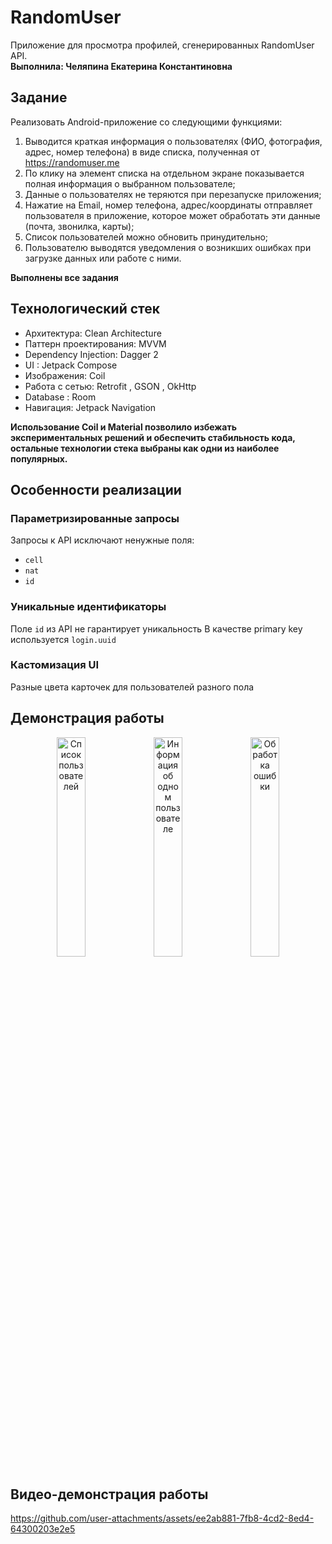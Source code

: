 # RandomUser
Приложение для просмотра профилей, сгенерированных RandomUser API. </br>
**Выполнила: Челяпина Екатерина Константиновна**

## Задание
Реализовать Android-приложение со следующими функциями: 
1) Выводится краткая информация о пользователях (ФИО, фотография, адрес, номер телефона) в виде списка, полученная от https://randomuser.me
2) По клику на элемент списка на отдельном экране показывается полная информация о выбранном пользователе;
3) Данные о пользователях не теряются при перезапуске приложения;
4) Нажатие на Email, номер телефона, адрес/координаты отправляет пользователя в
приложение, которое может обработать эти данные (почта, звонилка, карты);
5) Список пользователей можно обновить принудительно;
6) Пользователю выводятся уведомления о возникших ошибках при загрузке данных или работе с ними. </br>

**Выполнены все задания**

## Технологический стек
 *   Архитектура: Clean Architecture
 *   Паттерн проектирования: MVVM
 *   Dependency Injection: Dagger 2
 *   UI : Jetpack Compose 
 *   Изображения: Coil
 *   Работа с сетью: Retrofit , GSON , OkHttp
 *   Database : Room
 *   Навигация: Jetpack Navigation  </br>
 
 **Использование Coil и Material позволило избежать экспериментальных решений и обеспечить стабильность кода, остальные технологии стека выбраны как одни из наиболее популярных.**

## Особенности реализации
### Параметризированные запросы
Запросы к API исключают ненужные поля:
-   `cell`
-   `nat`
-   `id`
### Уникальные идентификаторы
Поле `id` из API не гарантирует уникальность
В качестве primary key используется `login.uuid`
### Кастомизация UI
Разные цвета карточек для пользователей разного пола

## Демонстрация работы
<div align="center">
  <img src="https://github.com/user-attachments/assets/4851bb42-d906-4849-8bbb-017c247e388d" width="30%" alt="Список пользователей">
  <img src="https://github.com/user-attachments/assets/a1dc810c-7b9b-4663-86ea-16cc4638f0b4" width="30%" alt="Информация об одном пользователе">
  <img src="https://github.com/user-attachments/assets/6b1bdd01-6cde-4b30-96fa-d8d1683222d4" width="30%" alt="Обработка ошибки">
</div>

## Видео-демонстрация работы
https://github.com/user-attachments/assets/ee2ab881-7fb8-4cd2-8ed4-64300203e2e5

